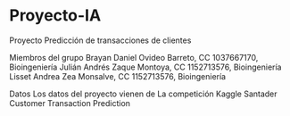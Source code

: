 # Proyecto-IA
Proyecto Predicción de transacciones de clientes 

Miembros del grupo
Brayan Daniel Ovideo Barreto, CC 1037667170, Bioingeniería
Julián Andrés Zaque Montoya, CC 1152713576, Bioingeniería
Lisset Andrea Zea Monsalve, CC 1152713576, Bioingeniería

Datos
Los datos del proyecto vienen de La competición Kaggle Santader Customer Transaction Prediction
